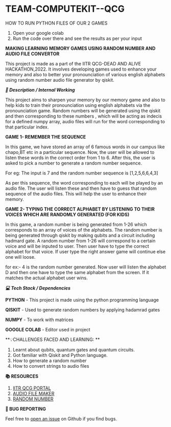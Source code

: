 # TEAM-COMPUTEKIT--QCG

HOW TO RUN PYTHON FILES OF OUR 2 GAMES

1. Open your google colab
2. Run the code over there and see the results as per your input


**MAKING LEARNING MEMORY GAMES USING RANDOM NUMBER AND AUDIO FILE CONVERTOR**

This project is made as a part of the IITR QCG-DEAD AND ALIVE HACKATHON,2022. It involves developing games used to enhance your memory and also to better your pronounciation of various english alphabets using random number audio file generator by qiskit.

***📓 Description / Internal Working***

This project aims to sharpen your memory by our memory game and also to help kids to train their pronounciation using english alphabets via the pronounciation game.
Random numbers will be generated using the qiskit and then corresponding to these numbers , which will be acting as indecis for a defined numpy array, audio files will run for the word corresponding to that particular index.

**GAME 1- REMEMBER THE SEQUENCE**

In this game, we have stored an array of 6 famous words in our campus like chapo,BT etc in a particular sequence. Now, the user will be allowed to listen these words in the correct order from 1 to 6. After this, the user is asked to pick a number to generate a random number sequence.

For eg: The input is 7 and the random number sequence is [1,2,5,6,6,4,3] 

As per this sequence, the word corresponding to each will be played by an audio file. The user will listen these and then have to guess that random sequence of the audio files. This will help the user to enhance their memory.

**GAME 2- TYPING THE  CORRECT ALPHABET BY LISTENING TO THEIR VOICES WHICH ARE RANDOMLY GENERATED (FOR KIDS)**

In this game, a random number is being generated from 1-26 which corresponds to an array of voices of the alphabets. The random number is being generated through qiskit by making qubits and a circuit including hadmard gate. A random number from 1-26 will correspond to a certain voice and will be inputed to user. Then user have to type the correct alphabet for that voice. If user type the right answer game will continue else one will loose.

for ex:- 4 is the random number generated. Now user will listen the alphabet D and then one have to type the same alphabet from the screen. If it matches the actual alphabet user wins.

***💻 Tech Stack / Dependencies***

**PYTHON** - This project is made using the python programming language

**QISKIT** - Used to generate random numbers by applying hadamrad gates

**NUMPY** - To work with matrices

**GOOGLE COLAB** - Editor used in project

**💡CHALLENGES FACED AND LEARNING: **

1. Learnt about qubits, quantum gates and quantum circuits.
2. Got familiar with Qiskit and Python language.
3. How to generate a random number
4. How to convert strings to audio files

**📚 RESOURCES**

1. [IITR QCG PORTAL](https://medium.com/@qcgiitr)
2. [AUDIO FILE MAKER](https://www.youtube.com/watch?v=lDAJxvnbUQ0)
3. [RANDOM NUMBER](https://www.youtube.com/watch?v=ryBziM92MgE)

**🐛 BUG REPORTING**

Feel free to [open an issue](https://github.com/aryan1209/TEAM-COMPUTEKIT--QCG/issues) on Github if you find bugs.






